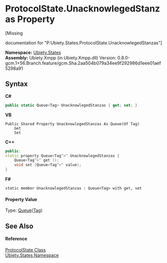 # ProtocolState.UnacknowlegedStanzas Property 
 

\[Missing <summary> documentation for "P:Ubiety.States.ProtocolState.UnacknowlegedStanzas"\]

**Namespace:**&nbsp;<a href="20b8e647-a51d-e28e-4067-8a55aba73e08">Ubiety.States</a><br />**Assembly:**&nbsp;Ubiety.Xmpp (in Ubiety.Xmpp.dll) Version: 0.8.0-gcm.1+56.Branch.feature/gcm.Sha.2aa504b079a34ee9f292986d1eee01aef5298a91

## Syntax

**C#**<br />
``` C#
public static Queue<Tag> UnacknowlegedStanzas { get; set; }
```

**VB**<br />
``` VB
Public Shared Property UnacknowlegedStanzas As Queue(Of Tag)
	Get
	Set
```

**C++**<br />
``` C++
public:
static property Queue<Tag^>^ UnacknowlegedStanzas {
	Queue<Tag^>^ get ();
	void set (Queue<Tag^>^ value);
}
```

**F#**<br />
``` F#
static member UnacknowlegedStanzas : Queue<Tag> with get, set

```


#### Property Value
Type: <a href="http://msdn2.microsoft.com/en-us/library/7977ey2c" target="_blank">Queue</a>(<a href="aeb92aed-6e13-96e4-f864-d26234a205c1">Tag</a>)

## See Also


#### Reference
<a href="953c9694-4889-010e-7be3-c9913ba654da">ProtocolState Class</a><br /><a href="20b8e647-a51d-e28e-4067-8a55aba73e08">Ubiety.States Namespace</a><br />